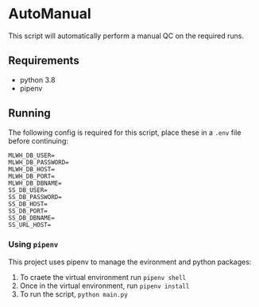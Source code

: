 # AutoManual

This script will automatically perform a manual QC on the required runs.

## Requirements

* python 3.8
* pipenv

## Running

The following config is required for this script, place these in a `.env` file before continuing:

```shell
MLWH_DB_USER=
MLWH_DB_PASSWORD=
MLWH_DB_HOST=
MLWH_DB_PORT=
MLWH_DB_DBNAME=
SS_DB_USER=
SS_DB_PASSWORD=
SS_DB_HOST=
SS_DB_PORT=
SS_DB_DBNAME=
SS_URL_HOST=
```

### Using `pipenv`

This project uses pipenv to manage the evironment and python packages:

1. To craete the virtual environment run `pipenv shell`
1. Once in the virtual environment, run `pipenv install`
1. To run the script, `python main.py`
